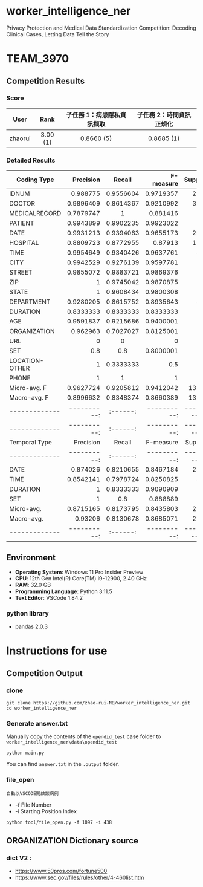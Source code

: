 # worker_intelligence_ner
Privacy Protection and Medical Data Standardization Competition: Decoding Clinical Cases, Letting Data Tell the Story
# TEAM_3970
## Competition Results
### Score
|  User   | Rank  | 子任務 1：病患隱私資訊擷取 | 子任務 2：時間資訊正規化 | 
|  :---:  | :---: | :---------------------:  | :--------------------: |
| zhaorui|3.00 (1)| 0.8660 (5)                | 0.8685 (1) |

### Detailed Results
| Coding Type | Precision | Recall | F-measure | Support |
|-------------|----------:|:------:|----------:|--------:|
| IDNUM | 0.988775 | 0.9556604 | 0.9719357 | 2120 |
| DOCTOR | 0.9896409 | 0.8614367 | 0.9210992 | 3327 |
| MEDICALRECORD | 0.7879747 | 1 | 0.881416 | 747 |
| PATIENT | 0.9943899 | 0.9902235 | 0.9923022 | 716 |
| DATE | 0.9931213 | 0.9394063 | 0.9655173 | 2459 |
| HOSPITAL | 0.8809723 | 0.8772955 | 0.87913 | 1198 |
| TIME | 0.9954649 | 0.9340426 | 0.9637761 | 470 |
| CITY | 0.9942529 | 0.9276139 | 0.9597781 | 373 |
| STREET | 0.9855072 | 0.9883721 | 0.9869376 | 344 |
| ZIP | 1 | 0.9745042 | 0.9870875 | 353 |
| STATE | 1 | 0.9608434 | 0.9800308 | 332 |
| DEPARTMENT | 0.9280205 | 0.8615752 | 0.8935643 | 419 |
| DURATION | 0.8333333 | 0.8333333 | 0.8333333 | 12 |
| AGE | 0.9591837 | 0.9215686 | 0.9400001 | 51 |
| ORGANIZATION | 0.962963 | 0.7027027 | 0.8125001 | 74 |
| URL | 0 | 0 | 0 | 0 |
| SET | 0.8 | 0.8 | 0.8000001 | 5 |
| LOCATION-OTHER | 1 | 0.3333333 | 0.5 | 6 |
| PHONE | 1 | 1 | 1 | 1 |
| Micro-avg. F| 0.9627724 | 0.9205812 | 0.9412042 | 13007 |
| Macro-avg. F| 0.8996632 | 0.8348374 | 0.8660389 | 13007 |
|-------------|----------:|:------:|----------:|----------:|
|-------------|----------:|:------:|----------:|----------:|
| Temporal Type | Precision | Recall | F-measure | Support |
|-------------|----------:|:------:|----------:|----------:|
| DATE | 0.874026 | 0.8210655 | 0.8467184 | 2459 |
| TIME | 0.8542141 | 0.7978724 | 0.8250825 | 470 |
| DURATION | 1 | 0.8333333 | 0.9090909 | 12 |
| SET | 1 | 0.8 | 0.888889 | 5 |
| Micro-avg.| 0.8715165 | 0.8173795 | 0.8435803 | 2946 |
| Macro-avg.| 0.93206 | 0.8130678 | 0.8685071 | 2946 |
|-------------|----------:|:------:|----------:|----------:|



## Environment

* **Operating System**: Windows 11 Pro Insider Preview
* **CPU**: 12th Gen Intel(R) Core(TM) i9-12900, 2.40 GHz
* **RAM**: 32.0 GB
* **Programming Language**: Python 3.11.5
* **Text Editor**: VSCode 1.84.2


### python library
* pandas 2.0.3


# Instructions for use 

## Competition Output
### clone
```
git clone https://github.com/zhao-rui-NB/worker_intelligence_ner.git
cd worker_intelligence_ner
```


### Generate answer.txt
Manually copy the contents of the `opendid_test` case folder to `worker_intelligence_ner\data\opendid_test`
```
python main.py
```
You can find `answer.txt` in the `.output` folder.


### file_open 
    自動以VSCODE開啟該病例
* -f File Number
* -i Starting Position Index

```
python tool/file_open.py -f 1097 -i 438
```





## ORGANIZATION Dictionary source
### dict V2 : 
* https://www.50pros.com/fortune500
* https://www.sec.gov/files/rules/other/4-460list.htm

